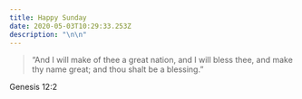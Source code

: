 ```yaml
---
title: Happy Sunday
date: 2020-05-03T10:29:33.253Z
description: "\n\n"
---
```

> “And I will make of thee a great nation, and I will bless thee, and make thy name great; and thou shalt be a blessing.”

Genesis 12:2